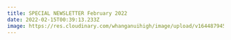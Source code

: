 ```yaml
---
title: SPECIAL NEWSLETTER February 2022
date: 2022-02-15T00:39:13.233Z
image: https://res.cloudinary.com/whanganuihigh/image/upload/v1644879453/newsletters/Newsletter_-_February_2022.pdf
---
```

